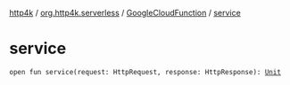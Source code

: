 [http4k](../../index.md) / [org.http4k.serverless](../index.md) / [GoogleCloudFunction](index.md) / [service](./service.md)

# service

`open fun service(request: HttpRequest, response: HttpResponse): `[`Unit`](https://kotlinlang.org/api/latest/jvm/stdlib/kotlin/-unit/index.html)